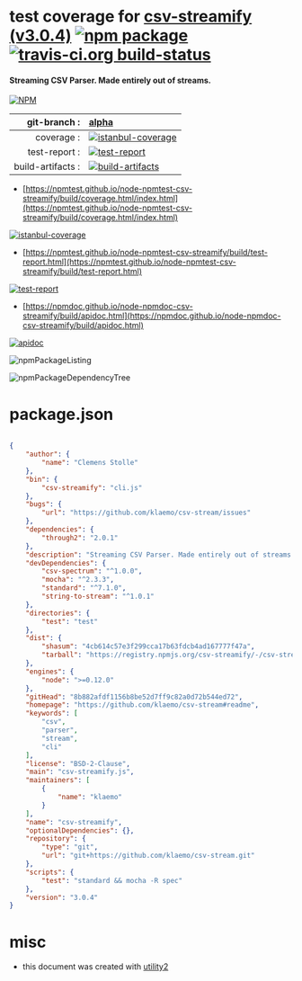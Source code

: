 # test coverage for  [csv-streamify (v3.0.4)](https://github.com/klaemo/csv-stream#readme)  [![npm package](https://img.shields.io/npm/v/npmtest-csv-streamify.svg?style=flat-square)](https://www.npmjs.org/package/npmtest-csv-streamify) [![travis-ci.org build-status](https://api.travis-ci.org/npmtest/node-npmtest-csv-streamify.svg)](https://travis-ci.org/npmtest/node-npmtest-csv-streamify)
#### Streaming CSV Parser. Made entirely out of streams.

[![NPM](https://nodei.co/npm/csv-streamify.png?downloads=true&downloadRank=true&stars=true)](https://www.npmjs.com/package/csv-streamify)

| git-branch : | [alpha](https://github.com/npmtest/node-npmtest-csv-streamify/tree/alpha)|
|--:|:--|
| coverage : | [![istanbul-coverage](https://npmtest.github.io/node-npmtest-csv-streamify/build/coverage.badge.svg)](https://npmtest.github.io/node-npmtest-csv-streamify/build/coverage.html/index.html)|
| test-report : | [![test-report](https://npmtest.github.io/node-npmtest-csv-streamify/build/test-report.badge.svg)](https://npmtest.github.io/node-npmtest-csv-streamify/build/test-report.html)|
| build-artifacts : | [![build-artifacts](https://npmtest.github.io/node-npmtest-csv-streamify/glyphicons_144_folder_open.png)](https://github.com/npmtest/node-npmtest-csv-streamify/tree/gh-pages/build)|

- [https://npmtest.github.io/node-npmtest-csv-streamify/build/coverage.html/index.html](https://npmtest.github.io/node-npmtest-csv-streamify/build/coverage.html/index.html)

[![istanbul-coverage](https://npmtest.github.io/node-npmtest-csv-streamify/build/screenCapture.buildCi.browser.%252Ftmp%252Fbuild%252Fcoverage.lib.html.png)](https://npmtest.github.io/node-npmtest-csv-streamify/build/coverage.html/index.html)

- [https://npmtest.github.io/node-npmtest-csv-streamify/build/test-report.html](https://npmtest.github.io/node-npmtest-csv-streamify/build/test-report.html)

[![test-report](https://npmtest.github.io/node-npmtest-csv-streamify/build/screenCapture.buildCi.browser.%252Ftmp%252Fbuild%252Ftest-report.html.png)](https://npmtest.github.io/node-npmtest-csv-streamify/build/test-report.html)

- [https://npmdoc.github.io/node-npmdoc-csv-streamify/build/apidoc.html](https://npmdoc.github.io/node-npmdoc-csv-streamify/build/apidoc.html)

[![apidoc](https://npmdoc.github.io/node-npmdoc-csv-streamify/build/screenCapture.buildCi.browser.%252Ftmp%252Fbuild%252Fapidoc.html.png)](https://npmdoc.github.io/node-npmdoc-csv-streamify/build/apidoc.html)

![npmPackageListing](https://npmtest.github.io/node-npmtest-csv-streamify/build/screenCapture.npmPackageListing.svg)

![npmPackageDependencyTree](https://npmtest.github.io/node-npmtest-csv-streamify/build/screenCapture.npmPackageDependencyTree.svg)



# package.json

```json

{
    "author": {
        "name": "Clemens Stolle"
    },
    "bin": {
        "csv-streamify": "cli.js"
    },
    "bugs": {
        "url": "https://github.com/klaemo/csv-stream/issues"
    },
    "dependencies": {
        "through2": "2.0.1"
    },
    "description": "Streaming CSV Parser. Made entirely out of streams.",
    "devDependencies": {
        "csv-spectrum": "^1.0.0",
        "mocha": "^2.3.3",
        "standard": "^7.1.0",
        "string-to-stream": "^1.0.1"
    },
    "directories": {
        "test": "test"
    },
    "dist": {
        "shasum": "4cb614c57e3f299cca17b63fdcb4ad167777f47a",
        "tarball": "https://registry.npmjs.org/csv-streamify/-/csv-streamify-3.0.4.tgz"
    },
    "engines": {
        "node": ">=0.12.0"
    },
    "gitHead": "8b882afdf1156b8be52d7ff9c82a0d72b544ed72",
    "homepage": "https://github.com/klaemo/csv-stream#readme",
    "keywords": [
        "csv",
        "parser",
        "stream",
        "cli"
    ],
    "license": "BSD-2-Clause",
    "main": "csv-streamify.js",
    "maintainers": [
        {
            "name": "klaemo"
        }
    ],
    "name": "csv-streamify",
    "optionalDependencies": {},
    "repository": {
        "type": "git",
        "url": "git+https://github.com/klaemo/csv-stream.git"
    },
    "scripts": {
        "test": "standard && mocha -R spec"
    },
    "version": "3.0.4"
}
```



# misc
- this document was created with [utility2](https://github.com/kaizhu256/node-utility2)
